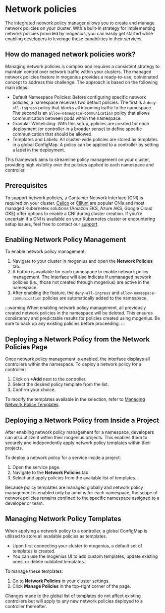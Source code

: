 ﻿---
sidebar_position: 3
---

# Network policies

The integrated network policy manager allows you to create and manage network policies on your cluster. With a built-in strategy for implementing network policies provided by mogenius, you can easily get started while enabling developers to leverage these capabilities in their services.

## How do managed network policies work?

Managing network policies is complex and requires a consistent strategy to maintain control over network traffic within your clusters. The managed network policies feature in mogenius provides a ready-to-use, opinionated concept to address this challenge. The approach is based on the following main ideas:

- Default Namespace Policies: Before configuring specific network policies, a namespace receives two default policies. The first is a `deny-all-ingress` policy that blocks all incoming traffic to the namespace. The second is an `allow-namespace-communication` policy that allows communication between pods within the namespace.
- Granular Whitelisting: With this setup, policies are created for each deployment (or controller in a broader sense) to define specific communication that should be allowed.
- Templates and Labels: All cluster-wide policies are stored as templates in a global ConfigMap. A policy can be applied to a controller by setting a label in the deployment.

This framework aims to streamline policy management on your cluster, providing high visibility over the policies applied to each namespace and controller.

## Prerequisites

To support network policies, a Container Network Interface (CNI) is required on your cluster. [Calico](https://www.tigera.io/project-calico/) or [Cilium](https://cilium.io/) are popular CNIs and most managed Kubernetes solutions (Amazon EKS, Azure AKS, Google Cloud GKE) offer options to enable a CNI during cluster creation.
If you're uncertain if a CNI is available on your Kubernetes cluster or encountering setup issues, feel free to contact our [support](mailto:support@mogenius.com).

## Enabling Network Policy Management  

To enable network policy management:  
1. Navigate to your cluster in mogenius and open the **Network Policies** tab.  
2. A button is available for each namespace to enable network policy management. The interface will also indicate if unmanaged network policies (i.e., those not created through mogenius) are active in the namespace.  
3. After enabling the feature, the `deny-all-ingress` and `allow-namespace-communication` policies are automatically added to the namespace.  

:::warning
When enabling network policy management, all previously created network policies in the namespace will be deleted. This ensures consistency and predictable results for policies created using mogenius. Be sure to back up any existing policies before proceeding.
:::

## Deploying a Network Policy from the Network Policies Page  

Once network policy management is enabled, the interface displays all controllers within the namespace. To deploy a network policy for a controller:  
1. Click on **+Add** next to the controller.  
2. Select the desired policy template from the list.  
3. Confirm your choice.  

To modify the templates available in the selection, refer to [Managing Network Policy Templates](#managing-network-policy-templates).  

## Deploying a Network Policy from Inside a Project  

After enabling network policy management for a namespace, developers can also utilize it within their mogenius projects. This enables them to securely and independently apply network policy templates within their projects.  

To deploy a network policy for a service inside a project:  
1. Open the service page.  
2. Navigate to the **Network Policies** tab.  
3. Select and apply policies from the available list of templates.  

Because policy templates are managed globally and network policy management is enabled only by admins for each namespace, the scope of network policies remains confined to the specific namespace assigned to a developer or team.  

## Managing Network Policy Templates  

When applying a network policy to a controller, a global ConfigMap is utilized to store all available policies as templates.  

- Upon first connecting your cluster to mogenius, a default set of templates is created.  
- You can use the mogenius UI to add custom templates, update existing ones, or delete outdated templates.  

To manage these templates:  
1. Go to **Network Policies** in your cluster settings.  
2. Click **Manage Policies** in the top-right corner of the page.  

Changes made to the global list of templates do not affect existing controllers but will apply to any new network policies deployed to a controller thereafter.  